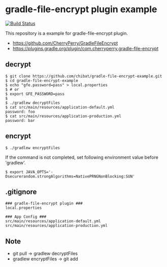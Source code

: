# gradle-file-encrypt plugin example

[![Build Status](https://travis-ci.org/chibat/gradle-file-encrypt-example.svg?branch=master)](https://travis-ci.org/chibat/gradle-file-encrypt-example)

This repository is a example for gradle-file-encrypt plugin.

* https://github.com/CherryPerry/GradleFileEncrypt
* https://plugins.gradle.org/plugin/com.cherryperry.gradle-file-encrypt

## decrypt

```
$ git clone https://github.com/chibat/gradle-file-encrypt-example.git
$ cd gradle-file-encrypt-example
$ echo "gfe.password=pass" > local.properties
$ # or
$ export GFE_PASSWORD=pass
$
$ ./gradlew decryptFiles
$ cat src/main/resources/application-default.yml
password: foo
$ cat src/main/resources/application-production.yml
password: bar
```

## encrypt

```
$ ./gradlew encryptFiles
```

If the command is not completed, set following environment value before 'gradlew'.
```
$ export JAVA_OPTS='-Dsecurerandom.strongAlgorithms=NativePRNGNonBlocking:SUN'
```

## .gitignore

```
### gradle-file-encrypt plugin ###
local.properties

### App Config ###
src/main/resources/application-default.yml
src/main/resources/application-production.yml
```

## Note

* git pull -> gradlew decryptFiles
* gradlew encryptFiles -> git add

